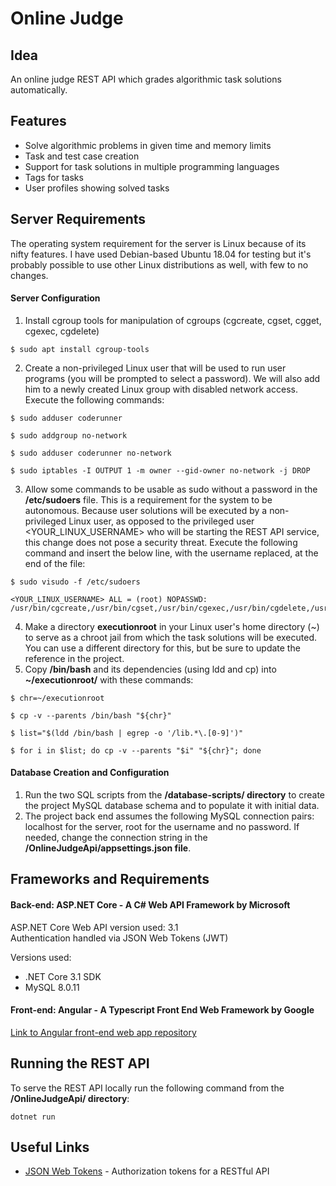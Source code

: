 # Online Judge

## Idea
An online judge REST API which grades algorithmic task solutions automatically.

## Features
- Solve algorithmic problems in given time and memory limits
- Task and test case creation
- Support for task solutions in multiple programming languages
- Tags for tasks
- User profiles showing solved tasks

## Server Requirements
The operating system requirement for the server is Linux because of its nifty features. I have used Debian-based Ubuntu 18.04 for testing but it's probably possible to use other Linux distributions as well, with few to no changes.

#### Server Configuration
1. Install cgroup tools for manipulation of cgroups (cgcreate, cgset, cgget, cgexec, cgdelete)
```console
$ sudo apt install cgroup-tools
```
2. Create a non-privileged Linux user that will be used to run user programs (you will be prompted to select a password). We will also add him to a newly created Linux group with disabled network access. Execute the following commands:
```console
$ sudo adduser coderunner
```
```console
$ sudo addgroup no-network
```
```console
$ sudo adduser coderunner no-network
```
```console
$ sudo iptables -I OUTPUT 1 -m owner --gid-owner no-network -j DROP
```
3. Allow some commands to be usable as sudo without a password in the **/etc/sudoers** file. This is a requirement for the system to be autonomous. Because user solutions will be executed by a non-privileged Linux user, as opposed to the privileged user <YOUR_LINUX_USERNAME> who will be starting the REST API service, this change does not pose a security threat. Execute the following command and insert the below line, with the username replaced, at the end of the file:
```console
$ sudo visudo -f /etc/sudoers
```
```console
<YOUR_LINUX_USERNAME> ALL = (root) NOPASSWD: /usr/bin/cgcreate,/usr/bin/cgset,/usr/bin/cgexec,/usr/bin/cgdelete,/usr/bin/timeout
```
4. Make a directory **executionroot** in your Linux user's home directory (~) to serve as a chroot jail from which the task solutions will be executed. You can use a different directory for this, but be sure to update the reference in the project.
5. Copy **/bin/bash** and its dependencies (using ldd and cp) into **~/executionroot/** with these commands:
```console
$ chr=~/executionroot
```
```console
$ cp -v --parents /bin/bash "${chr}"
```
```console
$ list="$(ldd /bin/bash | egrep -o '/lib.*\.[0-9]')"
```
```console
$ for i in $list; do cp -v --parents "$i" "${chr}"; done
```

#### Database Creation and Configuration
1. Run the two SQL scripts from the **/database-scripts/ directory** to create the project MySQL database schema and to populate it with initial data.
2. The project back end assumes the following MySQL connection pairs: localhost for the server, root for the username and no password. If needed, change the connection string in the **/OnlineJudgeApi/appsettings.json file**.

## Frameworks and Requirements
#### Back-end: ASP.NET Core - A C# Web API Framework by Microsoft
ASP.NET Core Web API version used: 3.1\
Authentication handled via JSON Web Tokens (JWT)

Versions used:

- .NET Core 3.1 SDK
- MySQL 8.0.11

#### Front-end: Angular - A Typescript Front End Web Framework by Google
[Link to Angular front-end web app repository](https://github.com/igi33/online-judge-angular-app)

## Running the REST API
To serve the REST API locally run the following command from the **/OnlineJudgeApi/ directory**:
```console
dotnet run
```

## Useful Links
* [JSON Web Tokens](https://jwt.io/) - Authorization tokens for a RESTful API
